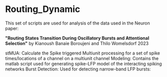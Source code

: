 # Routing_Dynamic
This set of scripts are used for analysis of the data used in the Neuron paper:

**"Routing States Transition During Oscillatory Bursts and Attentional Selection"**
by Kianoush Banaie Boroujeni and Thilo Womelsdorf 2023

stMUA: Calculate the Spike triggered Multiunit processing for a set of spike times/locations of a channel on a multiunit channel
Modeling: Contains the matlab script used for generating spike-LFP model of the interacting spiking networks
Burst Detection: Used for detecting narrow-band LFP bursts:

